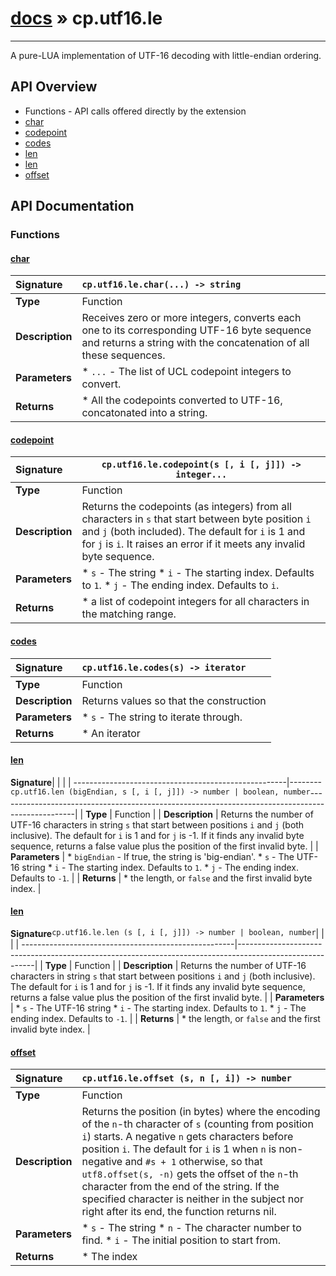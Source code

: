 # [docs](index.md) » cp.utf16.le
---

A pure-LUA implementation of UTF-16 decoding with little-endian ordering.

## API Overview
* Functions - API calls offered directly by the extension
 * [char](#char)
 * [codepoint](#codepoint)
 * [codes](#codes)
 * [len](#len)
 * [len](#len)
 * [offset](#offset)

## API Documentation

### Functions

#### [char](#char)
| <span style="float: left;">**Signature**</span> | <span style="float: left;">`cp.utf16.le.char(...) -> string` </span>                                                          |
| -----------------------------------------------------|---------------------------------------------------------------------------------------------------------|
| **Type**                                             | Function                                                                                         |
| **Description**                                      | Receives zero or more integers, converts each one to its corresponding UTF-16 byte sequence and returns a string with the concatenation of all these sequences.                                                                                         |
| **Parameters**                                       |  * `...`		- The list of UCL codepoint integers to convert.                                       |
| **Returns**                                          |  * All the codepoints converted to UTF-16, concatonated into a string.                                                |

#### [codepoint](#codepoint)
| <span style="float: left;">**Signature**</span> | <span style="float: left;">`cp.utf16.le.codepoint(s [, i [, j]]) -> integer...` </span>                                                          |
| -----------------------------------------------------|---------------------------------------------------------------------------------------------------------|
| **Type**                                             | Function                                                                                         |
| **Description**                                      | Returns the codepoints (as integers) from all characters in `s` that start between byte position `i` and `j` (both included). The default for `i` is 1 and for `j` is `i`. It raises an error if it meets any invalid byte sequence.                                                                                         |
| **Parameters**                                       |  * `s`				- The string * `i`				- The starting index. Defaults to `1`. * `j`				- The ending index. Defaults to `i`.                                       |
| **Returns**                                          |  * a list of codepoint integers for all characters in the matching range.                                                |

#### [codes](#codes)
| <span style="float: left;">**Signature**</span> | <span style="float: left;">`cp.utf16.le.codes(s) -> iterator` </span>                                                          |
| -----------------------------------------------------|---------------------------------------------------------------------------------------------------------|
| **Type**                                             | Function                                                                                         |
| **Description**                                      | Returns values so that the construction                                                                                         |
| **Parameters**                                       |  * `s`				- The string to iterate through.                                       |
| **Returns**                                          |  * An iterator                                                |

#### [len](#len)
| <span style="float: left;">**Signature**</span> | <span style="float: left;">`cp.utf16.len (bigEndian, s [, i [, j]]) -> number | boolean, number` </span>                                                          |
| -----------------------------------------------------|---------------------------------------------------------------------------------------------------------|
| **Type**                                             | Function                                                                                         |
| **Description**                                      | Returns the number of UTF-16 characters in string `s` that start between positions `i` and `j` (both inclusive). The default for `i` is 1 and for `j` is -1. If it finds any invalid byte sequence, returns a false value plus the position of the first invalid byte.                                                                                         |
| **Parameters**                                       |  * `bigEndian`		- If true, the string is 'big-endian'. * `s`				- The UTF-16 string * `i`				- The starting index. Defaults to `1`. * `j`				- The ending index. Defaults to `-1`.                                       |
| **Returns**                                          |  * the length, or `false` and the first invalid byte index.                                                |

#### [len](#len)
| <span style="float: left;">**Signature**</span> | <span style="float: left;">`cp.utf16.le.len (s [, i [, j]]) -> number | boolean, number` </span>                                                          |
| -----------------------------------------------------|---------------------------------------------------------------------------------------------------------|
| **Type**                                             | Function                                                                                         |
| **Description**                                      | Returns the number of UTF-16 characters in string `s` that start between positions `i` and `j` (both inclusive). The default for `i` is 1 and for `j` is -1. If it finds any invalid byte sequence, returns a false value plus the position of the first invalid byte.                                                                                         |
| **Parameters**                                       |  * `s`				- The UTF-16 string * `i`				- The starting index. Defaults to `1`. * `j`				- The ending index. Defaults to `-1`.                                       |
| **Returns**                                          |  * the length, or `false` and the first invalid byte index.                                                |

#### [offset](#offset)
| <span style="float: left;">**Signature**</span> | <span style="float: left;">`cp.utf16.le.offset (s, n [, i]) -> number` </span>                                                          |
| -----------------------------------------------------|---------------------------------------------------------------------------------------------------------|
| **Type**                                             | Function                                                                                         |
| **Description**                                      | Returns the position (in bytes) where the encoding of the `n`-th character of `s` (counting from position `i`) starts. A negative `n` gets characters before position `i`. The default for `i` is 1 when `n` is non-negative and `#s + 1` otherwise, so that `utf8.offset(s, -n)` gets the offset of the `n`-th character from the end of the string. If the specified character is neither in the subject nor right after its end, the function returns nil.                                                                                         |
| **Parameters**                                       |  * `s`				- The string * `n`				- The character number to find. * `i`				- The initial position to start from.                                       |
| **Returns**                                          |  * The index                                                |


